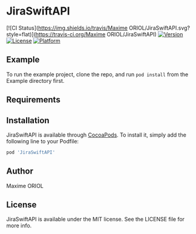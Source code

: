 # JiraSwiftAPI

[![CI Status](https://img.shields.io/travis/Maxime ORIOL/JiraSwiftAPI.svg?style=flat)](https://travis-ci.org/Maxime ORIOL/JiraSwiftAPI)
[![Version](https://img.shields.io/cocoapods/v/JiraSwiftAPI.svg?style=flat)](https://cocoapods.org/pods/JiraSwiftAPI)
[![License](https://img.shields.io/cocoapods/l/JiraSwiftAPI.svg?style=flat)](https://cocoapods.org/pods/JiraSwiftAPI)
[![Platform](https://img.shields.io/cocoapods/p/JiraSwiftAPI.svg?style=flat)](https://cocoapods.org/pods/JiraSwiftAPI)

## Example

To run the example project, clone the repo, and run `pod install` from the Example directory first.

## Requirements

## Installation

JiraSwiftAPI is available through [CocoaPods](https://cocoapods.org). To install
it, simply add the following line to your Podfile:

```ruby
pod 'JiraSwiftAPI'
```

## Author

Maxime ORIOL

## License

JiraSwiftAPI is available under the MIT license. See the LICENSE file for more info.
